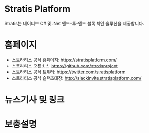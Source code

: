 # Stratis Platform

Stratis는 네이티브 C# 및 .Net 엔드-투-엔드 블록 체인 솔루션을 제공합니다.

# 홈페이지

- 스트라티스 공식 홈페이지: https://stratisplatform.com/
- 스트라티스 오픈소스: https://github.com/stratisproject
- 스트라티스 공식 트위터: https://twitter.com/stratisplatform
- 스트라티스 공식 슬랙초대장: http://slackinvite.stratisplatform.com/

# 뉴스기사 및 링크

# 보충설명
